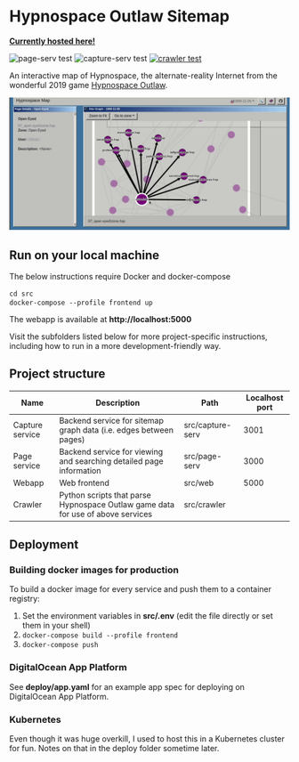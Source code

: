 # Hypnospace Outlaw Sitemap

[**Currently hosted here!**](https://hypnospacemap.ca)

![page-serv test](https://github.com/gbarkway/hypnospace-sitemap/workflows/page-serv%20test/badge.svg)
![capture-serv test](https://github.com/gbarkway/hypnospace-sitemap/workflows/capture-serv%20test/badge.svg)
[![crawler test](https://github.com/gbarkway/hypnospace-sitemap/actions/workflows/crawler-test.yml/badge.svg)](https://github.com/gbarkway/hypnospace-sitemap/actions/workflows/crawler-test.yml)

An interactive map of Hypnospace, the alternate-reality Internet from the wonderful 2019 game [Hypnospace Outlaw](http://www.hypnospace.net/). 

![Animated screencapture](./screencapture.gif)

## Run on your local machine

The below instructions require Docker and docker-compose

```shell
cd src
docker-compose --profile frontend up
```

The webapp is available at **http://localhost:5000**

Visit the subfolders listed below for more project-specific instructions, including how to run in a more development-friendly way.

## Project structure

| Name  | Description   | Path | Localhost port |
| ------- |---------------|------| ----- |
| Capture service | Backend service for sitemap graph data (i.e. edges between pages) | src/capture-serv | 3001 |
| Page service | Backend service for viewing and searching detailed page information | src/page-serv | 3000 |
| Webapp | Web frontend | src/web | 5000
| Crawler | Python scripts that parse Hypnospace Outlaw game data for use of above services | src/crawler |

## Deployment

### Building docker images for production

To build a docker image for every service and push them to a container registry:

1) Set the environment variables in **src/.env** (edit the file directly or set them in your shell)
2) `docker-compose build --profile frontend`
3) `docker-compose push`

### DigitalOcean App Platform

See **deploy/app.yaml** for an example app spec for deploying on DigitalOcean App Platform.

### Kubernetes

Even though it was huge overkill, I used to host this in a Kubernetes cluster for fun. Notes on that in the deploy folder sometime later.

